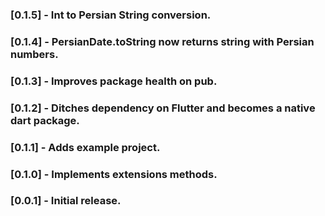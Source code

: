 ### [0.1.5] - Int to Persian String conversion.
### [0.1.4] - PersianDate.toString now returns string with Persian numbers.
### [0.1.3] - Improves package health on pub.
### [0.1.2] - Ditches dependency on Flutter and becomes a native dart package.
### [0.1.1] - Adds example project.
### [0.1.0] - Implements extensions methods.
### [0.0.1] - Initial release.
